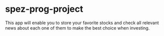 # spez-prog-project

This app will enable you to store your favorite stocks and check all relevant news about each one of them to make the best choice when investing.
